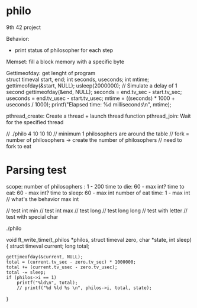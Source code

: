 # philo
9th 42 project

Behavior:
- print status of philosopher for each step

Memset: fill a block memory with a specific byte

Gettimeofday: get lenght of program     
	struct timeval start, end;
    int seconds, useconds;
    int mtime;
    gettimeofday(&start, NULL);
    usleep(2000000); // Simulate a delay of 1 second
    gettimeofday(&end, NULL);
    seconds  = end.tv_sec  - start.tv_sec;
    useconds = end.tv_usec - start.tv_usec;
    mtime = ((seconds) * 1000 + useconds / 1000);
    printf("Elapsed time: %d milliseconds\n", mtime);

pthread_create: Create a thread + launch thread function
pthread_join: Wait for the specified thread


// ./philo 4 10 10 10
	// minimum 1 philosophers are around the table
	// fork = number of philosophers -> create the number of philosophers
	// need to fork to eat

# Parsing test
scope:
number of philosophers : 1 - 200
time to die: 60 - max int?
time to eat: 60 - max int?
time to sleep: 60 - max int
number of eat time: 1 - max int
// what's the behavior max int

// test int min
// test int max
// test long
// test long long
// test with letter
// test with special char

./philo 


void	ft_write_time(t_philos *philos, struct timeval zero, char *state, int sleep)
{
	struct timeval	current;
	long			total;

	gettimeofday(&current, NULL);
	total = (current.tv_sec - zero.tv_sec) * 1000000;
	total += (current.tv_usec - zero.tv_usec);
	total -= sleep;
	if (philos->i == 1)
		printf("%ld\n", total);
		// printf("%d %ld %s \n", philos->i, total, state);
}

